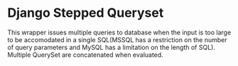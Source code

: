 # Django Stepped Queryset
This wrapper issues multiple queries to database when the input is too large to be accomodated in a single SQL(MSSQL has a restriction on the number of query parameters and MySQL has a limitation on the length of SQL). Multiple QuerySet are concatenated when evaluated.
